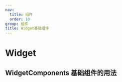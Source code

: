 ```yaml
---
nav:
  title: 组件
  order: 10
group: 组件
title: Widget基础组件
---
```


# Widget

## WidgetComponents 基础组件的用法
